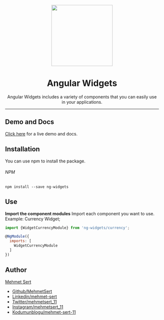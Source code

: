 <p align="center">
  <img height="200px" width="200px" style="text-align: center;" src="https://www.mehmetsert.com.tr/assets/img/ng-widgets-logo.png">
  <h1 align="center">Angular Widgets</h1>
</p>
<p align="center">Angular Widgets includes a variety of components that you can easily use in your applications.</p>

------------

## Demo and Docs
[Click here](# "Click here") for a live demo and docs.

## Installation
You can use npm to install the package.

###### NPM
```
npm install --save ng-widgets
```

## Use

**Import the component modules**
Import each component you want to use. Example: Currency Widget;
```javascript
import {WidgetCurrencyModule} from 'ng-widgets/currency';

@NgModule({
  imports: [
    WidgetCurrencyModule
  ]
})

```


## Author
[Mehmet Sert](https://mehmetsert.com.tr "Mehmet Sert")
- [Github/MehmetSert](https://github.com/MehmetSert "Github/MehmetSert")
- [Linkedin/mehmet-sert](https://www.linkedin.com/in/mehmet-sert/ "Linkedin/mehmet-sert")
- [Twitter/mehmetsert_11](https://twitter.com/mehmetsert_11 "Twitter/mehmetsert_11")
- [Instagram/mehmetsert_11](https://www.instagram.com/mehmetsert_11/ "Instagram/mehmetsert_11")
- [Kodumunblogu/mehmet-sert-11](https://kodumunblogu.net/auth/mehmet-sert-11 "Kodumunblogu/mehmet-sert-11")
